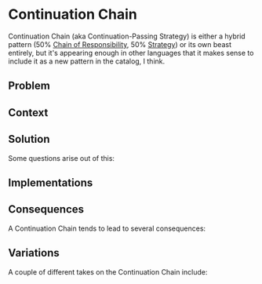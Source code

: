 # Continuation Chain
Continuation Chain (aka Continuation-Passing Strategy) is either a hybrid pattern (50% [Chain of Responsibility](../ChainOfResponsibility/), 50% [Strategy](../Strategy/index.md)) or its own beast entirely, but it's appearing enough in other languages that it makes sense to include it as a new pattern in the catalog, I think.

## Problem

## Context

## Solution

Some questions arise out of this:

## Implementations

## Consequences
A Continuation Chain tends to lead to several consequences:


## Variations
A couple of different takes on the Continuation Chain include:


